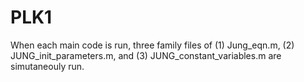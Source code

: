# PLK1
When each main code is run, three family files of (1) Jung_eqn.m, (2) JUNG_init_parameters.m, 
and (3) JUNG_constant_variables.m are simutaneouly run. 
